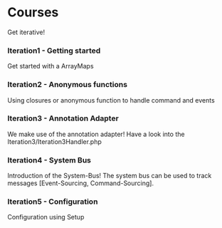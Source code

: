 Courses
========

Get iterative!

### Iteration1 - Getting started

Get started with a ArrayMaps

### Iteration2 - Anonymous functions

Using closures or anonymous function to handle command and events

### Iteration3 - Annotation Adapter

We make use of the annotation adapter! Have a look into the Iteration3/Iteration3Handler.php

### Iteration4 - System Bus

Introduction of the System-Bus! The system bus can be used to track messages [Event-Sourcing, Command-Sourcing].

### Iteration5 - Configuration

Configuration using Setup
